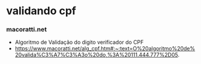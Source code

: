 # validando cpf
### macoratti.net
* Algoritmo de Validação do digito verificador do CPF
* https://www.macoratti.net/alg_cpf.htm#:~:text=O%20algoritmo%20de%20valida%C3%A7%C3%A3o%20do,%3A%20111.444.777%2D05.

